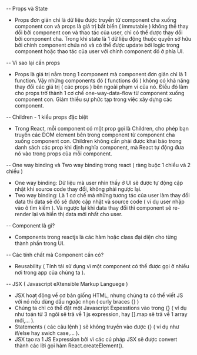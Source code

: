 -- Props và State

- Props đơn giản chỉ là dữ liệu được truyền từ component cha xuống component con và props là giá trị bất biến ( immutable ) không thể thay đổi bởi component con và thao tác của user, chỉ có thể được thay đổi bởi component cha. Trong khi state là 1 dữ liệu động thuộc quyền sở hữu bởi chính component chứa nó và có thể được update bởi logic trong component hoặc thao tác của user với chính component đó ở phía UI.

-- Vì sao lại cần props

- Props là giá trị nằm trong 1 component mà component đơn giản chỉ là 1 function. Vậy những components đó ( functions đó ) không có khả năng thay đổi các giá trị ( các props ) bên ngoài phạm vi của nó. Điều đó làm cho props trở thành 1 cơ chế one-way-data-flow từ component xuống component con. Giảm thiểu sự phức tạp trong việc xây dựng các component.

-- Children - 1 kiểu props đặc biệt

- Trong React, mỗi component có một prop gọi là Children, cho phép bạn truyền các DOM element bên trong component từ component cha xuống component con. Children không cần phải được khai báo trong danh sách các prop khi định nghĩa component, mà React tự động đưa nó vào trong props của mỗi component.

-- One way binding và Two way binding trong react ( ràng buộc 1 chiều và 2 chiều )

- One way binding: Dữ liệu mà user nhìn thấy ở UI sẽ được tự động cập nhật khi source code thay đổi, không phải ngược lại.
- Two way binding: Là 1 cơ chế mà những tương tác của user làm thay đổi data thì data sẽ đó sẽ được cập nhật và source code ( ví dụ user nhập vào ô tìm kiếm ). Và ngược lại khi data thay đổi thì component sẽ re-render lại và hiển thị data mới nhất cho user.

-- Component là gì?

- Components trong reactjs là các hàm hoặc class đại diện cho từng thành phần trong UI.

-- Các tính chất mà Component cần có?

- Reusability ( Tính tái sử dụng vì một component có thể được gọi ở nhiều nơi trong app của chúng ta ).

-- JSX ( Javascript eXtensible Markup Languege )

- JSX hoạt động về cơ bản giống HTML, nhưng chúng ta có thể viết JS với nó nếu dùng dấu ngoặc nhọn ( curly braces {} )
- Chúng ta chỉ có thể đặt một Javascript Expesstions vào trong {} ( ví dụ như toán tử 3 ngôi sẽ trả về 1 js expression, hay [].map sẽ trả về 1 array mới,... ).
- Statements ( các câu lệnh ) sẽ không truyền vào được {} ( ví dụ như if/else hay swich case,... ).
- JSX tạo ra 1 JS Expression bởi vì các cú pháp JSX sẽ được convert thành các lời gọi hàm React.createElement().
